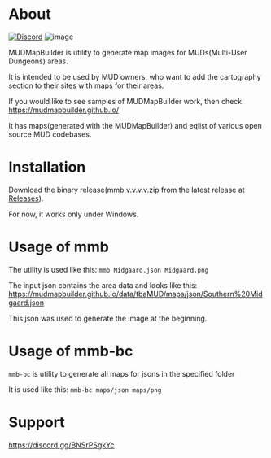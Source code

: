 # About
[![Discord](https://img.shields.io/discord/1335801517856264264)](https://discord.gg/BNSrPSgkYc)
![image](https://github.com/user-attachments/assets/0f4aeb43-31d8-46b7-9ef2-91c49e439e9b)


MUDMapBuilder is utility to generate map images for MUDs(Multi-User Dungeons) areas.

It is intended to be used by MUD owners, who want to add the cartography section to their sites with maps for their areas.

If you would like to see samples of MUDMapBuilder work, then check https://mudmapbuilder.github.io/

It has maps(generated with the MUDMapBuilder) and eqlist of various open source MUD codebases.

# Installation
Download the binary release(mmb.v.v.v.v.zip from the latest release at [Releases](https://github.com/rds1983/MUDMapBuilder/releases)). 

For now, it works only under Windows.

# Usage of mmb
The utility is used like this: `mmb Midgaard.json Midgaard.png`

The input json contains the area data and looks like this: https://mudmapbuilder.github.io/data/tbaMUD/maps/json/Southern%20Midgaard.json

This json was used to generate the image at the beginning.

# Usage of mmb-bc
`mmb-bc` is utility to generate all maps for jsons in the specified folder

It is used like this: `mmb-bc maps/json maps/png`

# Support
https://discord.gg/BNSrPSgkYc

